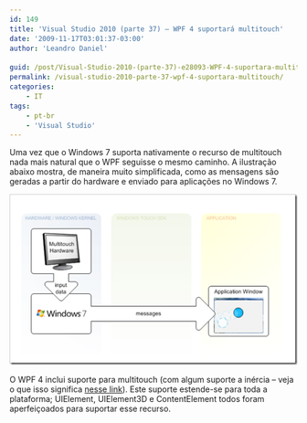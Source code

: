 ```yaml
---
id: 149
title: 'Visual Studio 2010 (parte 37) – WPF 4 suportará multitouch'
date: '2009-11-17T03:01:37-03:00'
author: 'Leandro Daniel'

guid: /post/Visual-Studio-2010-(parte-37)-e28093-WPF-4-suportara-multitouch.aspx
permalink: /visual-studio-2010-parte-37-wpf-4-suportara-multitouch/
categories:
    - IT
tags:
    - pt-br
    - 'Visual Studio'
---
```


Uma vez que o Windows 7 suporta nativamente o recurso de multitouch nada mais natural que o WPF seguisse o mesmo caminho. A ilustração abaixo mostra, de maneira muito simplificada, como as mensagens são geradas a partir do hardware e enviado para aplicações no Windows 7.

[![Dd371413_wm_multitouch_messaging(en-us,VS_85)](/assets/pics/WindowsLiveWriter/VisualStudio2010parte37LINQDeclarative/127F792C/Dd371413_wm_multitouch_messagingenusVS_85_thumb.png "Dd371413_wm_multitouch_messaging(en-us,VS_85)")](/assets/pics/WindowsLiveWriter/VisualStudio2010parte37LINQDeclarative/1C27E762/Dd371413_wm_multitouch_messagingenusVS_85.png)

O WPF 4 inclui suporte para multitouch (com algum suporte a inércia – veja o que isso significa [nesse link](http://msdn.microsoft.com/en-us/library/dd371413(VS.85))). Este suporte estende-se para toda a plataforma; UIElement, UIElement3D e ContentElement todos foram aperfeiçoados para suportar esse recurso.
